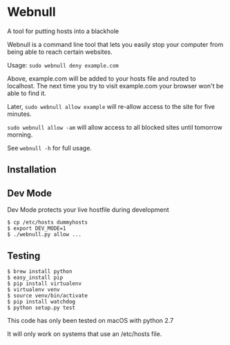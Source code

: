 Webnull
======
A tool for putting hosts into a blackhole

Webnull is a command line tool that lets you easily stop your computer from being able to reach certain websites.

Usage: `sudo webnull deny example.com`

Above, example.com will be added to your hosts file and routed to localhost. The next time you try to visit example.com your browser won't be able to find it.

Later, `sudo webnull allow example` will re-allow access to the site for five minutes.

`sudo webnull allow -am` will allow access to all blocked sites until tomorrow morning.

See `webnull -h` for full usage.

Installation
--------------


Dev Mode
--------------
Dev Mode protects your live hostfile during development
```
$ cp /etc/hosts dummyhosts
$ export DEV_MODE=1
$ ./webnull.py allow ...
```

Testing
----------
```
$ brew install python
$ easy_install pip
$ pip install virtualenv
$ virtualenv venv
$ source venv/bin/activate
$ pip install watchdog
$ python setup.py test
```

This code has only been tested on macOS with python 2.7

It will only work on systems that use an /etc/hosts file.
